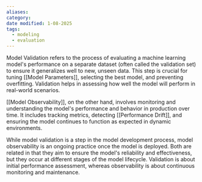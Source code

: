 ```yaml
---
aliases: 
category: 
date modified: 1-08-2025
tags:
  - modeling
  - evaluation
---
```

Model Validation refers to the process of evaluating a machine learning model's performance on a separate dataset (often called the validation set) to ensure it generalizes well to new, unseen data. This step is crucial for tuning [[Model Parameters]], selecting the best model, and preventing overfitting. Validation helps in assessing how well the model will perform in real-world scenarios.

[[Model Observability]], on the other hand, involves monitoring and understanding the model's performance and behavior in production over time. It includes tracking metrics, detecting [[Performance Drift]], and ensuring the model continues to function as expected in dynamic environments.

While model validation is a step in the model development process, model observability is an ongoing practice once the model is deployed. Both are related in that they aim to ensure the model's reliability and effectiveness, but they occur at different stages of the model lifecycle. Validation is about initial performance assessment, whereas observability is about continuous monitoring and maintenance.